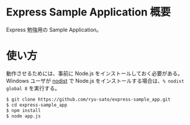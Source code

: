 # Express Sample Application 概要

Express 勉強用の Sample Application。

# 使い方

動作させるためには、事前に Node.js をインストールしておく必要がある。
Windows ユーザが [nodist](https://github.com/marcelklehr/nodist) で Node.js をインストールする場合は、`% nodist global 8` を実行する。

```sh
$ git clone https://github.com/ryu-sato/express-sample_app.git
$ cd express-sample_app
$ npm install
$ node app.js
```
